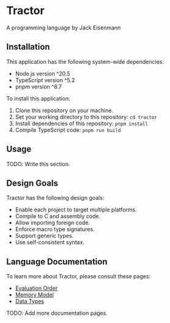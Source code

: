 
# Tractor

A programming language by Jack Eisenmann

## Installation

This application has the following system-wide dependencies:

* Node.js version ^20.5
* TypeScript version ^5.2
* pnpm version ^8.7

To install this application:

1. Clone this repository on your machine.
1. Set your working directory to this repository: `cd tractor`
1. Install dependencies of this repository: `pnpm install`
1. Compile TypeScript code: `pnpm run build`

## Usage

TODO: Write this section.

## Design Goals

Tractor has the following design goals:

* Enable each project to target multiple platforms.
* Compile to C and assembly code.
* Allow importing foreign code.
* Enforce macro type signatures.
* Support generic types.
* Use self-consistent syntax.

## Language Documentation

To learn more about Tractor, please consult these pages:

* [Evaluation Order](languageDocumentation/evaluation.md)
* [Memory Model](languageDocumentation/memory.md)
* [Data Types](languageDocumentation/types.md)

TODO: Add more documentation pages.


